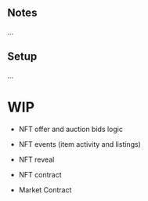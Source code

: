 

## Notes

...

## Setup

...

# WIP

* NFT offer and auction bids logic

* NFT events (item activity and listings)

* NFT reveal

* NFT contract

* Market Contract
